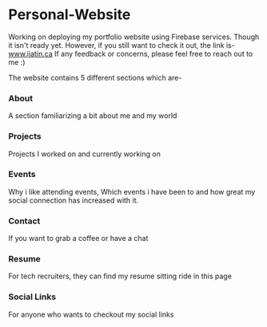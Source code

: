 # Personal-Website
Working on deploying my portfolio website using Firebase services.
Though it isn't ready yet. However, if you still want to check it out, the link is- 
www.ijatin.ca
If any feedback or concerns, please feel free to reach out to me :)

The website contains 5 different sections which are-

###  About
A section familiarizing a bit about me and my world
###  Projects
Projects I worked on and currently working on
###  Events
Why i like attending events, Which events i have been to and how great my social connection has increased with it.
###  Contact
If you want to grab a coffee or have a chat
###  Resume
For tech recruiters, they can find my resume sitting ride in this page
###  Social Links
For anyone who wants to checkout my social links 


